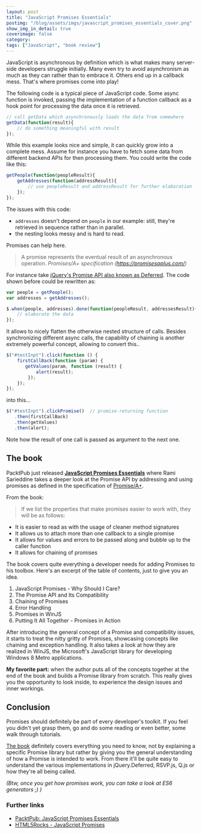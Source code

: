```yaml
---
layout: post
title: "JavaScript Promises Essentials"
postimg: "/blog/assets/imgs/javascript_promises_essentials_cover.png"
show_img_in_detail: true
coverimage: false
category: 
tags: ["JavaScript", "book review"]
---
```


JavaScript is asynchronous by definition which is what makes many server-side developers struggle initially. Many even try to avoid asynchronism as much as they can rather than to embrace it. Others end up in a callback mess. That's where promises come into play!

The following code is a typical piece of JavaScript code. Some async function is invoked, passing the implementation of a function callback as a hook point for processing the data once it is retrieved.

```javascript
// call getData which asynchronously loads the data from somewhere
getData(function(result){
    // do something meaningful with result
});
```

While this example looks nice and simple, it can quickly grow into a complete mess. Assume for instance you have to fetch some data from different backend APIs for then processing them. You could write the code like this:

```javascript
getPeople(function(peopleResult){
    getAddresses(function(addressResult){
        // use peopleResult and addressResult for further elaboration
    });
});
```

The issues with this code:

- `addresses` doesn't depend on `people` in our example: still, they're retrieved in sequence rather than in parallel.
- the nesting looks messy and is hard to read.

Promises can help here.

> A promise represents the eventual result of an asynchronous operation. <cite>Promises/A+ specification (https://promisesaplus.com/)</cite>

For instance take [jQuery's Promise API also known as Deferred](http://api.jquery.com/jquery.deferred/). The code shown before could be rewritten as:

```javascript
var people = getPeople();
var addresses = getAddresses();

$.when(people, addresses).done(function(peopleResult, addressesResult){
    // elaborate the data
});
```

It allows to nicely flatten the otherwise nested structure of calls. Besides synchronizing different async calls, the capability of chaining is another extremely powerful concept, allowing to convert this..

```javascript
$("#testInpt").click(function () {
    firstCallBack(function (param) {
       getValues(param, function (result) {
           alert(result);
        }); 
    });
});
```

into this...

```javascript
$("#testInpt").clickPromise()  // promise-returning function
   .then(firstCallBack)
   .then(getValues)
   .then(alert);
```

Note how the result of one call is passed as argument to the next one.

## The book

PacktPub just released **[JavaScript Promises Essentials](http://bit.ly/1tVPjOT)** where Rami Sarieddine takes a deeper look at the Promise API by addressing and using promises as defined in the specification of [Promise/A+](http://promisesaplus.com).

From the book: 

> If we list the properties that make promises easier to work with, they will be as follows:
>
- It is easier to read as with the usage of cleaner method signatures
- It allows us to attach more than one callback to a single promise
- It allows for values and errors to be passed along and bubble up to the caller function
- It allows for chaining of promises

The book covers quite everything a developer needs for adding Promises to his toolbox. Here's an excerpt of the table of contents, just to give you an idea.

1. JavaScript Promises - Why Should I Care?
1. The Promise API and Its Compatibility
1. Chaining of Promises
1. Error Handling
1. Promises in WinJS
1. Putting It All Together - Promises in Action

After introducing the general concept of a Promise and compatibility issues, it starts to treat the nitty gritty of Promises, showcasing concepts like chaining and exception handling. It also takes a look at how they are realized in WinJS, the Microsoft's JavaScript library for developing Windows 8 Metro applications.

**My favorite part:** when the author puts all of the concepts together at the end of the book and builds a Promise library from scratch. This really gives you the opportunity to look inside, to experience the design issues and inner workings.

## Conclusion

Promises should definitely be part of every developer's toolkit. If you feel you didn't yet grasp them, go and do some reading or even better, some walk through tutorials. 

[The book](http://bit.ly/1tVPjOT) definitely covers everything you need to know, not by explaining a specific Promise library but rather by giving you the general understanding of how a Promise is intended to work. From there it'll be quite easy to understand the various implementations in jQuery.Deferred, RSVP.js, Q.js or how they're all being called.

_(Btw, once you get how promises work, you can take a look at ES6 generators ;) )_

### Further links

- [PacktPub: JavaScript Promises Essentials](http://bit.ly/1tVPjOT)
- [HTML5Rocks - JavaScript Promises](http://www.html5rocks.com/en/tutorials/es6/promises/)


